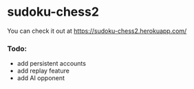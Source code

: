 # sudoku-chess2

You can check it out at https://sudoku-chess2.herokuapp.com/

### Todo:

- add persistent accounts
- add replay feature
- add AI opponent
